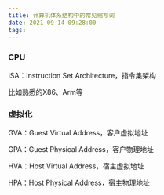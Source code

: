 ```yaml
---
title: 计算机体系结构中的常见缩写词
date: 2021-09-14 09:28:00
tags:
---
```


### CPU

ISA：Instruction Set Architecture，指令集架构

比如熟悉的X86、Arm等

### 虚拟化

GVA：Guest Virtual Address，客户虚拟地址

GPA：Guest Physical Address，客户物理地址

HVA：Host Virtual Address，宿主虚拟地址

HPA：Host Physical Address，宿主物理地址
